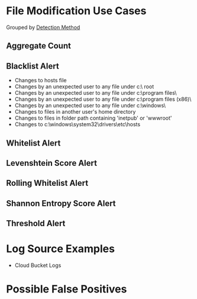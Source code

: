 # File Modification Use Cases

Grouped by [Detection Method](/Detection-Methods.md)

## Aggregate Count


## Blacklist Alert
- Changes to hosts file
- Changes by an unexpected user to any file under c:\ root
- Changes by an unexpected user to any file under c:\program files\
- Changes by an unexpected user to any file under c:\program files (x86)\
- Changes by an unexpected user to any file under c:\windows\
- Changes to files in another user's home directory
- Changes to files in folder path containing 'inetpub' or 'wwwroot'
- Changes to c:\windows\system32\drivers\etc\hosts

## Whitelist Alert


## Levenshtein Score Alert


## Rolling Whitelist Alert


## Shannon Entropy Score Alert


## Threshold Alert


# Log Source Examples
- Cloud Bucket Logs

# Possible False Positives
